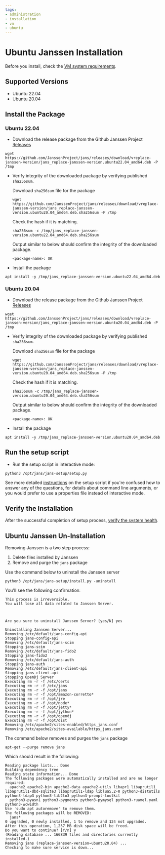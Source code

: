 ```yaml
---
tags:
- administration
- installation
- vm
- ubuntu
---
```


# Ubuntu Janssen Installation

Before you install, check the [VM system requirements](vm-requirements.md).

## Supported Versions
- Ubuntu 22.04
- Ubuntu 20.04

## Install the Package

### Ubuntu 22.04

- Download the release package from the Github Janssen Project
[Releases](https://github.com/JanssenProject/jans/releases)

```
wget https://github.com/JanssenProject/jans/releases/download/vreplace-janssen-version/jans_replace-janssen-version.ubuntu22.04_amd64.deb -P /tmp
```

- Verify integrity of the downloaded package by verifying published `sha256sum`.   

    Download `sha256sum` file for the package

    ```shell
    wget https://github.com/JanssenProject/jans/releases/download/vreplace-janssen-version/jans_replace-janssen-version.ubuntu20.04_amd64.deb.sha256sum -P /tmp
    ```

    Check the hash if it is matching. 

    ```shell
    sha256sum -c /tmp/jans_replace-janssen-version.ubuntu22.04_amd64.deb.sha256sum
    ```

    Output similar to below should confirm the integrity of the downloaded package.
    
    ```text
    <package-name>: OK
    ```

- Install the package

```
apt install -y /tmp/jans_replace-janssen-version.ubuntu22.04_amd64.deb
```

### Ubuntu 20.04

- Download the release package from the Github Janssen Project
[Releases](https://github.com/JanssenProject/jans/releases)

```
wget https://github.com/JanssenProject/jans/releases/download/vreplace-janssen-version/jans_replace-janssen-version.ubuntu20.04_amd64.deb -P /tmp
```

- Verify integrity of the downloaded package by verifying published `sha256sum`.   

    Download `sha256sum` file for the package

    ```shell
    wget https://github.com/JanssenProject/jans/releases/download/vreplace-janssen-version/jans_replace-janssen-version.ubuntu20.04_amd64.deb.sha256sum -P /tmp
    ```

    Check the hash if it is matching. 

    ```shell
    sha256sum -c /tmp/jans_replace-janssen-version.ubuntu20.04_amd64.deb.sha256sum
    ```

    Output similar to below should confirm the integrity of the downloaded package.
    
    ```text
    <package-name>: OK
    ```

- Install the package

```
apt install -y /tmp/jans_replace-janssen-version.ubuntu20.04_amd64.deb
```

## Run the setup script

- Run the setup script in interactive mode:

```
python3 /opt/jans/jans-setup/setup.py
```

See more detailed [instructions](../setup.md) on the setup script if you're
confused how to answer any of the questions, for details about command line
arguments, or you would prefer to use a properties file instead of
interactive mode.

## Verify the Installation

After the successful completion of setup process, [verify the system health](../install-faq.md#after-installation-how-do-i-verify-that-the-janssen-server-is-up-and-running).

## Ubuntu Janssen Un-Installation

Removing Janssen is a two step process:

1. Delete files installed by Janssen
1. Remove and purge the `jans` package

Use the command below to uninstall the Janssen server

```
python3 /opt/jans/jans-setup/install.py -uninstall
```

You'll see the following confirmation:

```text
This process is irreversible.
You will lose all data related to Janssen Server.



Are you sure to uninstall Janssen Server? [yes/N] yes

Uninstalling Jannsen Server...
Removing /etc/default/jans-config-api
Stopping jans-config-api
Removing /etc/default/jans-scim
Stopping jans-scim
Removing /etc/default/jans-fido2
Stopping jans-fido2
Removing /etc/default/jans-auth
Stopping jans-auth
Removing /etc/default/jans-client-api
Stopping jans-client-api
Stopping OpenDj Server
Executing rm -r -f /etc/certs
Executing rm -r -f /etc/jans
Executing rm -r -f /opt/jans
Executing rm -r -f /opt/amazon-corretto*
Executing rm -r -f /opt/jre
Executing rm -r -f /opt/node*
Executing rm -r -f /opt/jetty*
Executing rm -r -f /opt/jython*
Executing rm -r -f /opt/opendj
Executing rm -r -f /opt/dist
Removing /etc/apache2/sites-enabled/https_jans.conf
Removing /etc/apache2/sites-available/https_jans.conf
```

The command below removes and purges the `jans` package

```
apt-get --purge remove jans
```

Which should result in the following:

```
Reading package lists... Done
Building dependency tree       
Reading state information... Done
The following packages were automatically installed and are no longer required:
  apache2 apache2-bin apache2-data apache2-utils libapr1 libaprutil1 libaprutil1-dbd-sqlite3 libaprutil1-ldap liblua5.2-0 python3-distutils python3-ldap3 python3-lib2to3 python3-prompt-toolkit
  python3-pyasn1 python3-pygments python3-pymysql python3-ruamel.yaml python3-wcwidth
Use 'sudo apt autoremove' to remove them.
The following packages will be REMOVED:
  jans*
0 upgraded, 0 newly installed, 1 to remove and 124 not upgraded.
After this operation, 1,257 MB disk space will be freed.
Do you want to continue? [Y/n] y
(Reading database ... 166839 files and directories currently installed.)
Removing jans (replace-janssen-version~ubuntu20.04) ...
Checking to make sure service is down...

```
